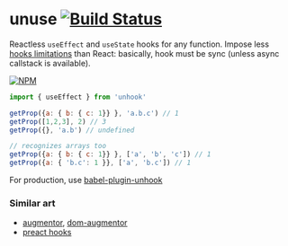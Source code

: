 # unuse [![Build Status](https://travis-ci.org/dy/unuse.svg?branch=master)](https://travis-ci.org/dy/unuse)

Reactless `useEffect` and `useState` hooks for any function.
Impose less [hooks limitations](https://reactjs.org/docs/hooks-rules.html) than React: basically, hook must be sync (unless async callstack is available).

[![NPM](https://nodei.co/npm/unhook.png?downloads=true&downloadRank=true&stars=true)](https://nodei.co/npm/unhook/)

```js
import { useEffect } from 'unhook'

getProp({a: { b: { c: 1}} }, 'a.b.c') // 1
getProp([1,2,3], 2) // 3
getProp({}, 'a.b') // undefined

// recognizes arrays too
getProp({a: { b: { c: 1}} }, ['a', 'b', 'c']) // 1
getProp({a: { 'b.c': 1 }}, ['a', 'b.c']) // 1
```

For production, use [babel-plugin-unhook](https://ghub.io/dy/unhook)


### Similar art

* [augmentor](https://www.npmjs.com/package/augmentor), [dom-augmentor](https://www.npmjs.com/package/dom-augmentor)
* [preact hooks](https://preactjs.com/guide/v10/hooks/)
